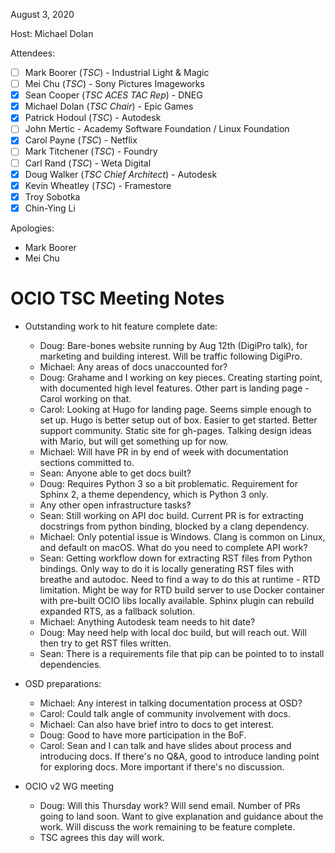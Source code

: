 <!-- SPDX-License-Identifier: CC-BY-4.0 -->
<!-- Copyright Contributors to the OpenColorIO Project. -->

August 3, 2020

Host: Michael Dolan

Attendees:
  * [ ] Mark Boorer (_TSC_) - Industrial Light & Magic
  * [ ] Mei Chu (_TSC_) - Sony Pictures Imageworks
  * [X] Sean Cooper (_TSC ACES TAC Rep_) - DNEG
  * [X] Michael Dolan (_TSC Chair_) - Epic Games
  * [X] Patrick Hodoul (_TSC_) - Autodesk
  * [ ] John Mertic - Academy Software Foundation / Linux Foundation
  * [X] Carol Payne (_TSC_) - Netflix
  * [ ] Mark Titchener (_TSC_) - Foundry
  * [ ] Carl Rand (_TSC_) - Weta Digital
  * [X] Doug Walker (_TSC Chief Architect_) - Autodesk
  * [X] Kevin Wheatley (_TSC_) - Framestore
  * [X] Troy Sobotka
  * [X] Chin-Ying Li

Apologies:
  * Mark Boorer
  * Mei Chu

# **OCIO TSC Meeting Notes**

* Outstanding work to hit feature complete date:
    - Doug: Bare-bones website running by Aug 12th (DigiPro talk), for marketing 
      and building interest. Will be traffic following DigiPro.
    - Michael: Any areas of docs unaccounted for?
    - Doug: Grahame and I working on key pieces. Creating starting point, with 
      documented high level features. Other part is landing page - Carol 
      working on that.
    - Carol: Looking at Hugo for landing page. Seems simple enough to set up. 
      Hugo is better setup out of box. Easier to get started. Better support 
      community. Static site for gh-pages. Talking design ideas with Mario, but 
      will get something up for now.
    - Michael: Will have PR in by end of week with documentation sections 
      committed to.
    - Sean: Anyone able to get docs built?
    - Doug: Requires Python 3 so a bit problematic. Requirement for Sphinx 2, a 
      theme dependency, which is Python 3 only. 
    - Any other open infrastructure tasks?
    - Sean: Still working on API doc build. Current PR is for extracting 
      docstrings from python binding, blocked by a clang dependency.
    - Michael: Only potential issue is Windows. Clang is common on Linux, and 
      default on macOS. What do you need to complete API work?
    - Sean: Getting workflow down for extracting RST files from Python bindings. 
      Only way to do it is locally generating RST files with breathe and autodoc. 
      Need to find a way to do this at runtime - RTD limitation. Might be way 
      for RTD build server to use Docker container with pre-built OCIO libs
      locally available. Sphinx plugin can rebuild expanded RTS, as a fallback 
      solution.
    - Michael: Anything Autodesk team needs to hit date?
    - Doug: May need help with local doc build, but will reach out. Will then 
      try to get RST files written.
    - Sean: There is a requirements file that pip can be pointed to to install 
      dependencies.

* OSD preparations:
    - Michael: Any interest in talking documentation process at OSD?
    - Carol: Could talk angle of community involvement with docs.
    - Michael: Can also have brief intro to docs to get interest.
    - Doug: Good to have more participation in the BoF.
    - Carol: Sean and I can talk and have slides about process and introducing 
      docs. If there's no Q&A, good to introduce landing point for exploring 
      docs. More important if there's no discussion.
    
* OCIO v2 WG meeting
    - Doug: Will this Thursday work? Will send email. Number of PRs going to 
      land soon. Want to give explanation and guidance about the work. Will 
      discuss the work remaining to be feature complete.
    - TSC agrees this day will work.
